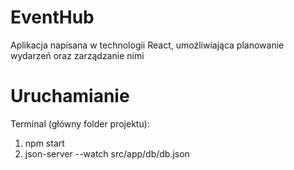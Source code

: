 # EventHub

Aplikacja napisana w technologii React, umożliwiająca planowanie wydarzeń oraz zarządzanie nimi

# Uruchamianie 

Terminal (główny folder projektu):

1. npm start
2. json-server --watch src/app/db/db.json

<!-- 
Punktacja elementów technicznych (15pkt):
/ własna walidacja danych wprowadzanych przez użytkownika ( w każdym przypadku wprowadzania danych, co najmniej 5 różnych przypadków danych) - 2pkt, 
+ użycie TypeScript, ew. obowiązkowa weryfikacja typu danych (PropTypes) przekazywanych do wszystkich komponentów (nie stosujemy typu 'any') - 2pkt
+ wykorzystanie komponentów prezentacyjnych (co najmniej 2 przypadki) - 1pkt,
+ dwukierunkowa komunikacja pomiędzy komponentami - 1pkt,
/ co najmniej 4 komponenty reużywalne (komponenty, które mogą być użyte bez zmian w kodzie komponentu w innym miejscu projektu) - 2pkt
  modyfikacja danych odbywa się tylko w jednym komponencie - 1pkt
+ operacje modyfikacji danych za pomocą 4 rodzajów żądań http - 2pkt
+ żądania do serwera są zapisane w jednym oddzielnym pliku (serwis) - 1pkt
+ routing (ścieżki 'routes', w tym jedna z parametrem) - 1pkt
+ wykorzystanie dwóch zmiennych właściwości routingu (np. navigate, params) - 1pkt
+ brak błędów/ostrzeżeń w konsoli przegladarki - 1pkt
 -->
